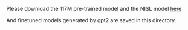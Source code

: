 Please download the 117M pre-trained model and the NISL model [here]()

And finetuned models generated by gpt2 are saved in this directory.
